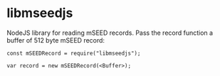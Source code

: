 # libmseedjs

NodeJS library for reading mSEED records. Pass the record function a buffer of 512 byte mSEED record:

    const mSEEDRecord = require("libmseedjs");

    var record = new mSEEDRecord(<Buffer>);
